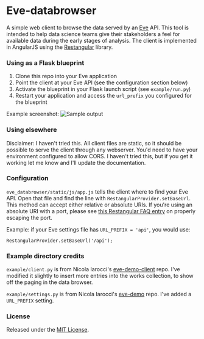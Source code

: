 Eve-databrowser
===============

A simple web client to browse the data served by an [Eve](https://github.com/nicolaiarocci/eve) API. This tool is intended to help data science teams give their stakeholders a feel for available data during the early stages of analysis. The client is implemented in AngularJS using the [Restangular](https://github.com/mgonto/restangular) library.

### Using as a Flask blueprint

1. Clone this repo into your Eve application
2. Point the client at your Eve API (see the configuration section below)
3. Activate the blueprint in your Flask launch script (see `example/run.py`)
4. Restart your application and access the `url_prefix` you configured for the blueprint

Example screenshot:
![Sample output](http://charonex.com/img/databrowser-example.png)

### Using elsewhere

Disclaimer: I haven't tried this. All client files are static, so it should be possible to serve the client through any webserver. You'd need to have your environment configured to allow CORS. I haven't tried this, but if you get it working let me know and I'll update the documentation.

### Configuration

`eve_databrowser/static/js/app.js` tells the client where to find your Eve API. Open that file and find the line with `RestangularProvider.setBaseUrl`. This method can accept either relative or absolute URIs. If you're using an absolute URI with a port, please see [this Restangular FAQ entry](https://github.com/mgonto/restangular#when-i-set-baseurl-with-a-port-its-stripped-out) on properly escaping the port.

Example: if your Eve settings file has `URL_PREFIX = 'api'`, you would use:
    
    RestangularProvider.setBaseUrl('/api');

### Example directory credits

`example/client.py` is from Nicola Iarocci's [eve-demo-client](https://github.com/nicolaiarocci/eve-demo-client) repo. I've modified it slightly to insert more entries into the works collection, to show off the paging in the data browser.

`example/settings.py` is from Nicola Iarocci's [eve-demo](https://github.com/nicolaiarocci/eve-demo) repo. I've added a `URL_PREFIX` setting.

### License

Released under the [MIT License](http://www.opensource.org/licenses/MIT).
